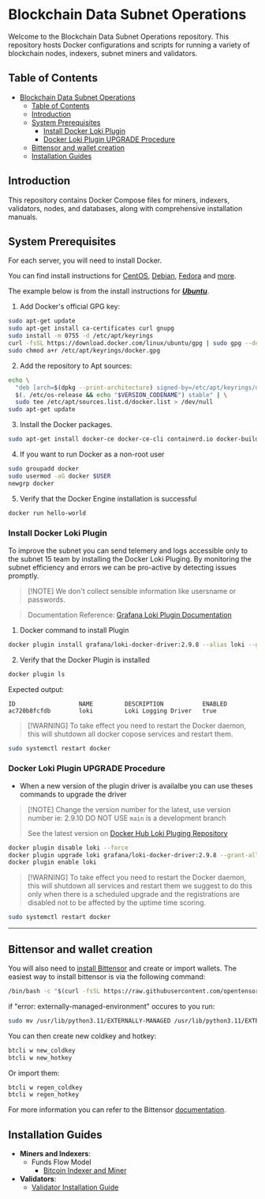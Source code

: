 
# Blockchain Data Subnet Operations

Welcome to the Blockchain Data Subnet Operations repository. This repository hosts Docker configurations and scripts for running a variety of blockchain nodes, indexers, subnet miners and validators.

## Table of Contents
- [Blockchain Data Subnet Operations](#blockchain-data-subnet-operations)
  - [Table of Contents](#table-of-contents)
  - [Introduction](#introduction)
  - [System Prerequisites](#system-prerequisites)
    - [Install Docker Loki Plugin](#install-docker-loki-plugin)
    - [Docker Loki Plugin UPGRADE Procedure](#docker-loki-plugin-upgrade-procedure)
  - [Bittensor and wallet creation](#bittensor-and-wallet-creation)
  - [Installation Guides](#installation-guides)


## Introduction
This repository contains Docker Compose files for miners, indexers, validators, nodes, and databases, along with comprehensive installation manuals. 

## System Prerequisites

For each server, you will need to install Docker.

You can find install instructions for [CentOS](https://docs.docker.com/engine/install/centos/#install-using-the-repository), [Debian](https://docs.docker.com/engine/install/debian/#install-using-the-repository), [Fedora](https://docs.docker.com/engine/install/fedora/#install-using-the-repository) and [more](https://docs.docker.com/engine/install/).

The example below is from the install instructions for ***[Ubuntu](https://docs.docker.com/engine/install/ubuntu/#install-using-the-repository)***.

1. Add Docker's official GPG key:
```bash
sudo apt-get update
sudo apt-get install ca-certificates curl gnupg
sudo install -m 0755 -d /etc/apt/keyrings
curl -fsSL https://download.docker.com/linux/ubuntu/gpg | sudo gpg --dearmor -o /etc/apt/keyrings/docker.gpg
sudo chmod a+r /etc/apt/keyrings/docker.gpg
```
2. Add the repository to Apt sources:
```bash
echo \
  "deb [arch=$(dpkg --print-architecture) signed-by=/etc/apt/keyrings/docker.gpg] https://download.docker.com/linux/ubuntu \
  $(. /etc/os-release && echo "$VERSION_CODENAME") stable" | \
  sudo tee /etc/apt/sources.list.d/docker.list > /dev/null
sudo apt-get update
```
3. Install the Docker packages.
```bash
sudo apt-get install docker-ce docker-ce-cli containerd.io docker-buildx-plugin docker-compose-plugin
```
4. If you want to run Docker as a non-root user
```bash
sudo groupadd docker
sudo usermod -aG docker $USER
newgrp docker
```
5. Verify that the Docker Engine installation is successful
```bash
docker run hello-world
```

### Install Docker Loki Plugin

To improve the subnet you can send telemery and logs accessible only to the subnet 15 team by installing the Docker Loki Pluging. By monitoring the subnet efficiency and errors we can be pro-active by detecting issues promptly.

> [!NOTE] We don't collect sensible information like usersname or passwords.

> Documentation Reference: [Grafana Loki Plugin Documentation](https://grafana.com/docs/loki/latest/send-data/docker-driver/)

1. Docker command to install Plugin

```bash
docker plugin install grafana/loki-docker-driver:2.9.8 --alias loki --grant-all-permissions
```

2. Verify that the Docker Plugin is installed

```bash
docker plugin ls
```

Expected output:
```
ID                  NAME         DESCRIPTION           ENABLED
ac720b8fcfdb        loki         Loki Logging Driver   true
```

>[!WARNING] To take effect you need to restart the Docker daemon, this will shutdown all docker copose services and restart them.

```bash
sudo systemctl restart docker
```
   
### Docker Loki Plugin UPGRADE Procedure

- When a new version of the plugin driver is availalbe you can use theses commands to upgrade the driver
>[!NOTE] Change the version number for the latest, use version number ie: 2.9.10 
> DO NOT USE `main` is a development branch
>
>See the latest version on [Docker Hub Loki Pluging Repository](https://hub.docker.com/r/grafana/loki-docker-driver/tags)

```bash
docker plugin disable loki --force
docker plugin upgrade loki grafana/loki-docker-driver:2.9.8 --grant-all-permissions
docker plugin enable loki
```
>[!WARNING] To take effect you need to restart the Docker daemon, this will shutdown all services and restart them we suggest to do this only when there is a scheduled upgrade and the registrations are disabled not to be affected by the uptime time scoring.

```bash
sudo systemctl restart docker
```

---

## Bittensor and wallet creation
You will also need to [install Bittensor](https://docs.bittensor.com/getting-started/installation) and create or import wallets.
The easiest way to install bittensor is via the following command:
```bash
/bin/bash -c "$(curl -fsSL https://raw.githubusercontent.com/opentensor/bittensor/master/scripts/install.sh)"
```
if "error: externally-managed-environment" occures to you
run: 
```bash
sudo mv /usr/lib/python3.11/EXTERNALLY-MANAGED /usr/lib/python3.11/EXTERNALLY-MANAGED.old
```
You can then create new coldkey and hotkey:
```bash
btcli w new_coldkey
btcli w new_hotkey
```
Or import them:
```bash
btcli w regen_coldkey
btcli w regen_hotkey
```
For more information you can refer to the Bittensor [documentation](https://docs.bittensor.com/getting-started/wallets).

## Installation Guides
- **Miners and Indexers**: 
  - Funds Flow Model
    - [Bitcoin Indexer and Miner](miners/bitcoin-funds-flow/)
- **Validators**: 
  - [Validator Installation Guide](validator/)
